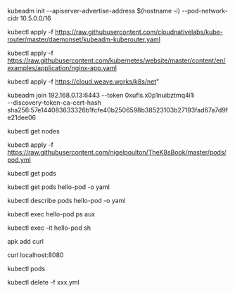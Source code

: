 kubeadm init --apiserver-advertise-address $(hostname -i) --pod-network-cidr 10.5.0.0/16

kubectl apply -f https://raw.githubusercontent.com/cloudnativelabs/kube-router/master/daemonset/kubeadm-kuberouter.yaml

kubectl apply -f https://raw.githubusercontent.com/kubernetes/website/master/content/en/examples/application/nginx-app.yaml

kubectl apply -f https://cloud.weave.works/k8s/net" 

kubeadm join 192.168.0.13:6443 --token 0xufls.x0p1nuibztmq4i1i \
    --discovery-token-ca-cert-hash sha256:57e144083633326b1fcfe40b2506598b38523103b27193fad67a7d9fe21dee06

kubectl get nodes

kubectl apply -f https://raw.githubusercontent.com/nigelpoulton/TheK8sBook/master/pods/pod.yml

kubectl get pods

kubectl get pods hello-pod -o yaml

kubectl describe pods hello-pod -o yaml

kubectl exec hello-pod ps aux

kubectl exec -it hello-pod sh

apk add curl

curl localhost:8080

kubectl pods

kubectl delete -f xxx.yml
